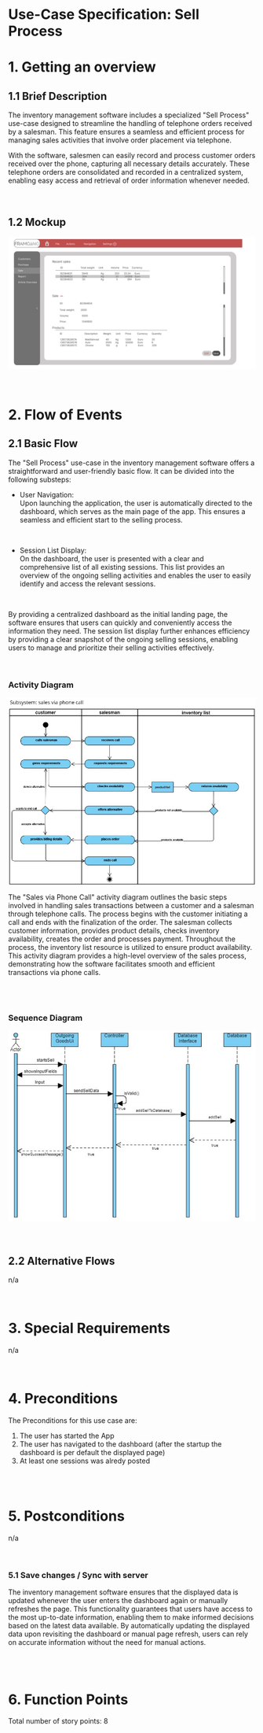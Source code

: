 # Use-Case Specification: Sell Process

# 1. Getting an overview

## 1.1 Brief Description
The inventory management software includes a specialized "Sell Process" use-case designed to streamline the handling of telephone orders received by a salesman. This feature ensures a seamless and efficient process for managing sales activities that involve order placement via telephone.  

With the software, salesmen can easily record and process customer orders received over the phone, capturing all necessary details accurately. These telephone orders are consolidated and recorded in a centralized system, enabling easy access and retrieval of order information whenever needed.
<br/>  
<br/>  

## 1.2 Mockup
![Mockup getting an overview](../use_cases/mockup_sellprocess.png)
<br/>  
<br/>  

# 2. Flow of Events

## 2.1 Basic Flow
The "Sell Process" use-case in the inventory management software offers a straightforward and user-friendly basic flow. It can be divided into the following substeps:
<br/>  

- User Navigation:  
  Upon launching the application, the user is automatically directed to the dashboard, which serves as the main page of the app. This ensures a seamless and efficient start to the selling process.
<br/>  

- Session List Display:  
  On the dashboard, the user is presented with a clear and comprehensive list of all existing sessions. This list provides an overview of the ongoing selling activities and enables the user to easily identify and access the relevant sessions.  
<br/>  

By providing a centralized dashboard as the initial landing page, the software ensures that users can quickly and conveniently access the information they need. The session list display further enhances efficiency by providing a clear snapshot of the ongoing selling sessions, enabling users to manage and prioritize their selling activities effectively.
<br/>  
<br/>  

### Activity Diagram
![Activity Diagram](./ActivityDiagramSale.jpg?raw=true)
<br/>  

The "Sales via Phone Call" activity diagram outlines the basic steps involved in handling sales transactions between a customer and a salesman through telephone calls. The process begins with the customer initiating a call and ends with the finalization of the order. The salesman collects customer information, provides product details, checks inventory availability, creates the order and processes payment. Throughout the process, the inventory list resource is utilized to ensure product availability. This activity diagram provides a high-level overview of the sales process, demonstrating how the software facilitates smooth and efficient transactions via phone calls.  
<br/>  
<br/>  

### Sequence Diagram
![Sequence Diagram](./SequenceDiagramSale2.jpg?raw=true)
<br/>  
<br/>  


## 2.2 Alternative Flows
n/a
<br/>  
<br/>  

# 3. Special Requirements
n/a
<br/>  
<br/>  

# 4. Preconditions
The Preconditions for this use case are:
1. The user has started the App
2. The user has navigated to the dashboard (after the startup the dashboard is per default the displayed page)
3. At least one sessions was alredy posted
<br/>  
<br/>  

# 5. Postconditions
n/a
<br/>  
<br/>  

### 5.1 Save changes / Sync with server
The inventory management software ensures that the displayed data is updated whenever the user enters the dashboard again or manually refreshes the page. This functionality guarantees that users have access to the most up-to-date information, enabling them to make informed decisions based on the latest data available. By automatically updating the displayed data upon revisiting the dashboard or manual page refresh, users can rely on accurate information without the need for manual actions.  
<br/>  
<br/>  

# 6. Function Points
Total number of story points: 8
